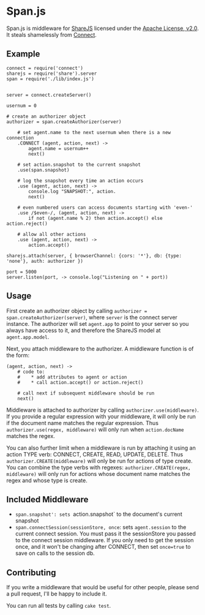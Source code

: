 Span.js
=======

Span.js is middleware for [ShareJS](https://github.com/josephg/ShareJS/)
licensed under the 
[Apache License, v2.0](http://www.apache.org/licenses/LICENSE-2.0). It steals
shamelessly from [Connect](https://github.com/senchalabs/connect).

Example
-------

	connect = require('connect')
	sharejs = require('share').server
	span = require('./lib/index.js')


	server = connect.createServer()

	usernum = 0

	# create an authorizer object
	authorizer = span.createAuthorizer(server)
		
		# set agent.name to the next usernum when there is a new connection
		.CONNECT (agent, action, next) ->
			agent.name = usernum++
			next()
		
		# set action.snapshot to the current snapshot
		.use(span.snapshot)
		
		# log the snapshot every time an action occurs
		.use (agent, action, next) ->
			console.log "SNAPSHOT:", action.
			next()
		
		# even numbered users can access documents starting with 'even-'
		.use /$even-/, (agent, action, next) -> 
			if not (agent.name % 2) then action.accept() else action.reject()

		# allow all other actions
		.use (agent, action, next) ->
			action.accept()

	sharejs.attach(server, { browserChannel: {cors: '*'}, db: {type: 'none'}, auth: authorizer })

	port = 5000
	server.listen(port, -> console.log("Listening on " + port))

Usage
-----
First create an authorizer object by calling 
`authorizer = span.createAuthorizer(server)`, where `server` is the connect
server instance. The authorizer will set `agent.app` to point to your server
so you always have access to it, and therefore the ShareJS model at 
`agent.app.model`.

Next, you attach middleware to the authorizer. A middleware function is of
the form:

	(agent, action, next) ->
		# code to:
		#    * add attributes to agent or action
		#    * call action.accept() or action.reject()

		# call next if subsequent middleware should be run
		next()

Middleware is attached to authorizer by calling `authorizer.use(middleware)`.
If you provide a regular expression with your middleware, it will only be
run if the document name matches the regular expression. Thus 
`authorizer.use(regex, middleware)` will only run when `action.docName`
matches the regex. 

You can also further limit when a middleware is run by attaching it using an
action TYPE verb: CONNECT, CREATE, READ, UPDATE, DELETE. Thus
`authorizer.CREATE(middleware)` will only be run for actions of type create.
You can combine the type verbs with regexes:
`authorizer.CREATE(regex, middleware)` will only run for actions whose 
document name matches the regex and whose type is create.

Included Middleware
-------------------

* `span.snapshot': sets `action.snapshot` to the document's current snapshot
* `span.connectSession(sessionStore, once`: sets `agent.session` to the
	current connect session. You must pass it the sessionStore you passed to
	the connect session middleware. If you only need to get the session once,
	and it won't be changing after CONNECT, then set `once=true` to save on
	calls to the session db.

Contributing
------------

If you write a middleware that would be useful for other people, please send
a pull request, I'll be happy to include it.

You can run all tests by calling `cake test`.